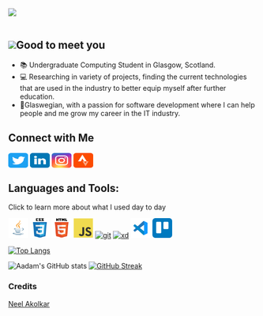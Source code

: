 # <div align="centre"><img src="https://media1.giphy.com/media/qgQUggAC3Pfv687qPC/giphy.gif?cid=ecf05e47zw1hhadcy7hkoku99net3r6e35bwrafo0wdfho4i&rid=giphy.gif&ct=g" width="200px"></div>
# <h2 align="left"><img src="https://media.giphy.com/media/hvRJCLFzcasrR4ia7z/giphy.gif" width="25px">Good to meet you</h2>


- 📚 Undergraduate Computing Student in Glasgow, Scotland.
- 💻 Researching in variety of projects, finding the current technologies that are used in the industry to better equip myself after further education.
- 🌆Glaswegian, with a passion for software development where I can help people and me grow my career in the IT industry.

## Connect with Me

<a href="https://twitter.com/Aadam_Razak" target="blank"><img align="center" src="https://github.com/edent/SuperTinyIcons/blob/master/images/svg/twitter.svg" alt="Aadam_Razak" height="30" width="40" /></a>
<a href="https://linkedin.com/in/aadam-razak" target="blank"><img align="center" src="https://github.com/edent/SuperTinyIcons/blob/master/images/svg/linkedin.svg" alt="aadam-razak" height="30" width="40" /></a>
<a href="https://instagram.com/aadamrazak" target="blank"><img align="center" src="https://github.com/edent/SuperTinyIcons/blob/master/images/svg/instagram.svg" alt="aadamrazak" height="30" width="40" /></a>
<a href="https://www.strava.com/athletes/14214170" target="blank"><img align="center" src="strava.svg" alt="aadamrazak" height="30" width="40" /></a>

## Languages and Tools:
<p align="left"> 
Click to learn more about what I used day to day</p>
<a href="https://www.java.com/en/" target="_blank"> <img src="java.svg" alt="java" width="40" height="40"/></a>
<a href="https://www.w3schools.com/css/" target="_blank"> <img src="https://raw.githubusercontent.com/devicons/devicon/master/icons/css3/css3-original-wordmark.svg" alt="css3" width="40" height="40"/></a> 
<a href="https://www.w3.org/html/" target="_blank"> <img src="https://raw.githubusercontent.com/devicons/devicon/master/icons/html5/html5-original-wordmark.svg" alt="html5" width="40" height="40"/></a> 
<a href="https://developer.mozilla.org/en-US/docs/Web/JavaScript" target="_blank"><img src="https://raw.githubusercontent.com/devicons/devicon/master/icons/javascript/javascript-original.svg" alt="javascript" width="40" height="40"></a> 
<a href="https://git-scm.com/" target="_blank"> <img src="https://www.vectorlogo.zone/logos/git-scm/git-scm-icon.svg" alt="git" width="40" height="40"/></a>
<a href="https://www.adobe.com/products/xd.html" target="_blank"> <img src="https://cdn.worldvectorlogo.com/logos/adobe-xd.svg" alt="xd" width="40" height="40"/></a>
<a href="https://code.visualstudio.com/" target="_blank"> <img src="visualstudiocode.svg" alt="vs-code" width="40" height="40"/></a>
<a href="https://trello.com/" target="_blank"> <img src="trello.svg" alt="Trello" width="40" height="40"/></a>

</p> 

[![Top Langs](https://github-readme-stats.vercel.app/api/top-langs/?username=arazak200&layout=compact&theme=dark&hide_border=true&&bg_color=0d1117&langs_count=8)](https://github.com/arazak200/github-readme-stats)

![Aadam's GitHub stats](https://github-readme-stats.vercel.app/api?username=arazak200&count_private=true&show_icons=true&hide_border=true&&bg_color=0d1117&ring=0088fe&icon_color=0088ff&theme=algolia)
[![GitHub Streak](https://github-readme-streak-stats.herokuapp.com/?user=arazak200&background=0d1117&ring=0088ff&fire=0088ff&currStreakLabel=0088ff&hide_border=true&theme=dark)](https://git.io/streak-stats)

### Credits
[Neel Akolkar](https://github.com/ne3lakolkar)
